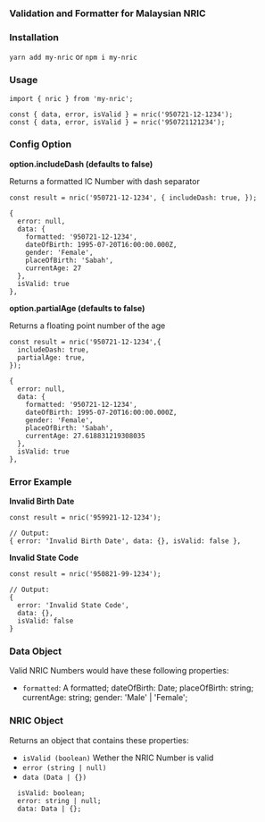 ### Validation and Formatter for Malaysian NRIC

### Installation

`yarn add my-nric` or `npm i my-nric`

### Usage

```
import { nric } from 'my-nric';

const { data, error, isValid } = nric('950721-12-1234');
const { data, error, isValid } = nric('950721121234');
```

### Config Option

**option.includeDash (defaults to false)**

Returns a formatted IC Number with dash separator

```
const result = nric('950721-12-1234', { includeDash: true, });

{
  error: null,
  data: {
    formatted: '950721-12-1234',
    dateOfBirth: 1995-07-20T16:00:00.000Z,
    gender: 'Female',
    placeOfBirth: 'Sabah',
    currentAge: 27
  },
  isValid: true
},
```

**option.partialAge (defaults to false)**

Returns a floating point number of the age

```
const result = nric('950721-12-1234',{
  includeDash: true,
  partialAge: true,
});

{
  error: null,
  data: {
    formatted: '950721-12-1234',
    dateOfBirth: 1995-07-20T16:00:00.000Z,
    gender: 'Female',
    placeOfBirth: 'Sabah',
    currentAge: 27.618831219308035
  },
  isValid: true
},
```

### Error Example

**Invalid Birth Date**

```
const result = nric('959921-12-1234');

// Output:
{ error: 'Invalid Birth Date', data: {}, isValid: false },
```

**Invalid State Code**

```
const result = nric('950821-99-1234');

// Output:
{
  error: 'Invalid State Code',
  data: {},
  isValid: false
}
```

### Data Object

Valid NRIC Numbers would have these following properties:

- `formatted`: A formatted;
  dateOfBirth: Date;
  placeOfBirth: string;
  currentAge: string;
  gender: 'Male' | 'Female';

### NRIC Object

Returns an object that contains these properties:

- `isValid (boolean)` Wether the NRIC Number is valid
- `error (string | null)`
- `data (Data | {})`

```
  isValid: boolean;
  error: string | null;
  data: Data | {};
```
